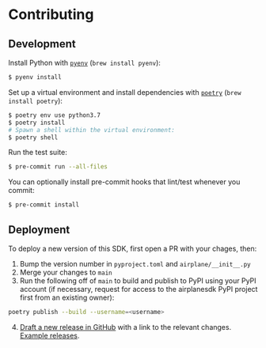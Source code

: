 # Contributing

## Development

Install Python with [`pyenv`](https://github.com/pyenv/pyenv#installation) (`brew install pyenv`):

```sh
$ pyenv install
```

Set up a virtual environment and install dependencies with [`poetry`](https://python-poetry.org/docs/) (`brew install poetry`):

```sh
$ poetry env use python3.7
$ poetry install
# Spawn a shell within the virtual environment:
$ poetry shell
```

Run the test suite:

```sh
$ pre-commit run --all-files
```

You can optionally install pre-commit hooks that lint/test whenever you commit:

```sh
$ pre-commit install
```

## Deployment

To deploy a new version of this SDK, first open a PR with your chages, then:

1. Bump the version number in `pyproject.toml` and `airplane/__init__.py`
2. Merge your changes to `main`
3. Run the following off of `main` to build and publish to PyPI using your PyPI account (if necessary, request for access to the airplanesdk PyPI project first from an existing owner):

```sh
poetry publish --build --username=<username>
```

4. [Draft a new release in GitHub](https://github.com/airplanedev/python-sdk/releases/new) with a link to the relevant changes. [Example releases](https://github.com/airplanedev/python-sdk/releases).
